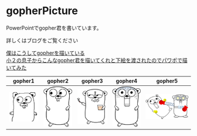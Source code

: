 # gopherPicture
PowerPointでgopher君を書いています。

詳しくはブログをご覧ください

[僕はこうしてgopherを描いている](http://pineplanter.moo.jp/non-it-salaryman/2017/03/07/my-gopher/)  
[小２の息子からこんなgopher君を描いてくれと下絵を渡されたのでパワポで描いてみた](http://pineplanter.moo.jp/non-it-salaryman/2017/07/12/my-gopher2/)

|gopher1|gopher2|gopher3|gopher4|gopher5|
|:--:|:--:|:--:|:--:|:--:|
|![gopher1](gopher1.png)|![gopher2](gopher2.png)|![gopher3](gopher3.png)|![gopher4](gopher4.png)|![gopher5](gopher5.png)|

